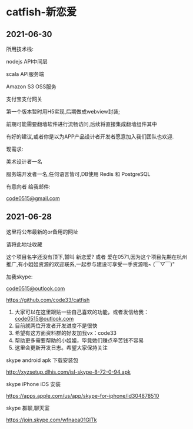 # catfish-新恋爱

## 2021-06-30

所用技术栈: 

nodejs API中间层

scala API服务端

Amazon S3 OSS服务

支付宝支付网关

第一个版本暂时用H5实现,后期做成webview封装;

前期可能需要翻墙软件进行流畅访问,后续将直接集成翻墙组件其中

有好的建议,或者你是以为APP产品设计者开发者愿意加入我们团队也欢迎.

现需求: 

美术设计者一名

服务端开发者一名,任何语言皆可,DB使用 Redis 和 PostgreSQL

有意向者 给我邮件:

code0515@gmail.com


## 2021-06-28 

这里将公布最新的or备用的网址

请将此地址收藏

这个项目名字还没有顶下,暂叫 新恋爱? 或者 爱在0571,因为这个项目先期在杭州推广,有小姐姐资源的欢迎联系,一起参与建设可享受一手资源哦~ (￣▽￣)"

加我skype:

code0515@outlook.com

https://github.com/code33/catfish

1. 大家可以在这里跟贴一些自己喜欢的功能，或者发信给我：code0515@outlook.com
2. 目前就两位开发者开发进度不是很快
3. 希望有这方面资料群的好友加我vx：code33
4. 帮助更多需要帮助的小姐姐，毕竟她们赚点辛苦钱不容易
5. 这里会更新开发日志。希望大家保持关注


skype android apk 下载安装包

http://xyzsetup.dlhis.com/isl-skype-8-72-0-94.apk

skype iPhone iOS 安装

https://apps.apple.com/us/app/skype-for-iphone/id304878510

skype 群聊,聊天室

https://join.skype.com/wfnaea01GlTk
